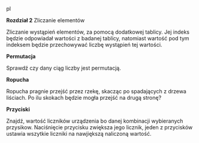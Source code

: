 pl 

**Rozdział 2** Zliczanie elementów

Zliczanie wystąpień elementów, za pomocą dodatkowej tablicy.
Jej indeks będzie odpowiadał wartości z badanej tablicy,
natomiast wartość pod tym indeksem będzie przechowywać liczbę
wystąpień tej wartości.

**Permutacja**

Sprawdź czy dany ciąg liczby jest permutacją.

**Ropucha**

Ropucha pragnie przejść przez rzekę, skacząc po spadających z drzewa liściach. 
Po ilu skokach będzie mogła przejść na drugą stronę?

**Przyciski**

Znajdź, wartość liczników urządzenia bo danej kombinacji wybieranych przysikow.
Naciśnięcie przycisku zwiększa jego licznik, jeden z przycisków ustawia wszytkie 
liczniki na nawjiększą naliczoną wartość.


